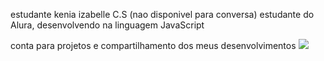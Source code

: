 estudante kenia izabelle C.S 
(nao disponivel para conversa)
estudante do Alura, desenvolvendo na linguagem JavaScript 

conta para projetos e compartilhamento dos meus desenvolvimentos
![](https://media.tenor.com/E_e1-lp25LMAAAAM/anime-notes.gif)
